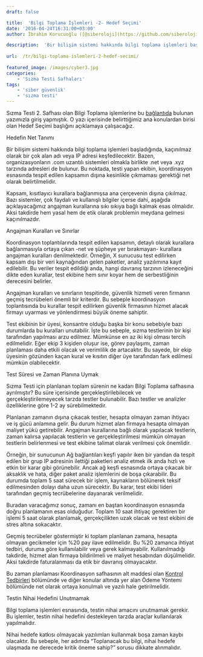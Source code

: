 ```yaml
---
draft: false

title:  'Bilgi Toplama İşlemleri -2- Hedef Seçimi'
date: '2016-04-24T16:31:00+03:00'
author: İbrahim Korucuoğlu ([@siberoloji](https://github.com/siberoloji))

description:  'Bir bilişim sistemi hakkında bilgi toplama işlemleri başladığında, kaçınılmaz olarak bir çok alan adı veya IP adresi keşfedilecektir. Bazen, organizasyonların .com uzantılı sistemleri olmakla birlikte .net veya .xyz tarzında adresleri de bulunur. Bu noktada, testi yapan ekibin, koordinasyon esnasında tespit edilen kapsamın dışına kesinlikle çıkmaması gerektiği net olarak belirtilmelidir.' 
 
url:  /tr/bilgi-toplama-islemleri-2-hedef-secimi/
 
featured_image: /images/cyber3.jpg
categories:
    - 'Sızma Testi Safhaları'
tags:
    - 'siber güvenlik'
    - 'sızma testi'
---
```



Sızma Testi 2. Safhası olan Bilgi Toplama işlemlerine bu <a href="https://www.siberoloji.com/bilgi-toplama-islemleri-1-temel-yaklasim/" data-type="post" data-id="1070">bağlantıda</a> bulunan yazımızla giriş yapmıştık. O yazı içerisinde belirttiğimiz ana konulardan birisi olan Hedef Seçimi başlığını açıklamaya çalışacağız.



Hedefin Net Tanımı



Bir bilişim sistemi hakkında bilgi toplama işlemleri başladığında, kaçınılmaz olarak bir çok alan adı veya IP adresi keşfedilecektir. Bazen, organizasyonların .com uzantılı sistemleri olmakla birlikte .net veya .xyz tarzında adresleri de bulunur. Bu noktada, testi yapan ekibin, koordinasyon esnasında tespit edilen kapsamın dışına kesinlikle çıkmaması gerektiği net olarak belirtilmelidir.



Kapsam, kısıtlayıcı kurallara bağlanmışsa ana çerçevenin dışına çıkılmaz. Bazı sistemler, çok faydalı ve kullanışlı bilgiler içerse dahi, aşağıda açıklayacağımız angajman kurallarına sıkı sıkıya bağlı kalmak esas olmalıdır. Aksi takdirde hem yasal hem de etik olarak problemin meydana gelmesi kaçınılmazdır.



Angajman Kuralları ve Sınırlar



Koordinasyon toplantılarında tespit edilen kapsamın, detaylı olarak kurallara bağlanmasıyla ortaya çıkan -net ve şüpheye yer bırakmayan- kurallara angajman kuralları denilmektedir. Örneğin, X sunucusu test edilirken kapsam dışı bir veri kaynağından gelen paketler, analiz yazılımına kayıt edilebilir. Bu veriler tespit edildiği anda, hangi davranış tarzının izleneceğini dikte eden kurallar, test ekibine hem sınır koyar hem de serbestliğinin derecesini belirler.



Angajman kuralları ve sınırların tespitinde, güvenlik hizmeti veren firmanın geçmiş tecrübeleri önemli bir kriterdir. Bu sebeple koordinasyon toplantısında bu kurallar tespit edilirken güvenlik firmasının hizmet alacak firmayı uyarması ve yönlendirmesi büyük öneme sahiptir.



Test ekibinin bir üyesi, konsantre olduğu başka bir konu sebebiyle bazı durumlarda bu kuralları unutabilir. İşte bu sebeple, sızma testlerinin bir kişi tarafından yapılması arzu edilmez. Mümkünse en az iki kişi olması tercih edilmelidir. Eğer ekip 3 kişiden oluşur ise, görev paylaşımı, zaman planlaması daha etkili olacak ve verimlilik de artacaktır. Bu sayede, bir ekip üyesinin gözünden kaçan kural ve kısıtın diğer üye tarafından fark edilmesi mümkün olabilecektir.



Test Süresi ve Zaman Planına Uymak



Sızma Testi için planlanan toplam sürenin ne kadarı Bilgi Toplama safhasına ayrılmıştır? Bu süre içerisinde gerçekleştirilebilecek ve gerçekleştirilemeyecek tarzda testler bulunabilir. Bazı testler ve analizler özelliklerine göre 1-2 ay sürebilmektedir.



Planlanan zamanın dışına çıkacak testler, hesapta olmayan zaman ihtiyacı ve iş gücü anlamına gelir. Bu durum hizmet alan firmaya hesapta olmayan maliyet yükü getirebilir. Angajman kurallarına bağlı olarak yapılacak testlerin, zaman kalırsa yapılacak testlerin ve gerçekleştirilmesi mümkün olmayan testlerin belirlenmesi ve test ekibine talimat olarak verilmesi çok önemlidir.



Örneğin, bir sunucunun Ağ bağlantıları keşfi yapılır iken bir yandan da tespit edilen bir grup IP adresinin ilettiği paketleri analiz etmek ilk anda hızlı ve etkin bir karar gibi görünebilir. Ancak ağ keşfi esnasında ortaya çıkacak bir aksaklık ve hata, diğer paket analiz işlemlerini de boşa çıkarabilir. Bu durumda toplam 5 saat sürecek bir işlem, kaynakların bölünerek teksif edilmesinden dolayı daha uzun sürecektir. Bu karar, test ekibi lideri tarafından geçmiş tecrübelerine dayanarak verilmelidir.



Buradan varacağımız sonuç, zamanı en baştan koordinasyon esnasında doğru planlamanın esas olduğudur. Toplam 10 saat ihtiyaç gerektiren bir işlemi 5 saat olarak planlamak, gerçekçilikten uzak olacak ve test ekibini de stres altına sokacaktır.



Geçmiş tecrübeler göstermiştir ki toplam planlanan zamana, hesapta olmayan gecikmeler için %20 pay ilave edilmelidir. Bu %20 zamanca ihtiyat tedbiri, duruma göre kullanılabilir veya gerek kalmayabilir. Kullanılmadığı takdirde, hizmet alan firmaya bildirilmeli ve maliyet hesabından düşülmelidir. Aksi takdirde faturalanması da etik bir davranış olmayacaktır.



Bu zaman planlaması Koordinasyon safhasının alt maddesi olan <a href="https://www.siberoloji.com/sizma-testi-safhalari-nelerdir/" data-type="post" data-id="1049" target="_blank" rel="noreferrer noopener">Kontrol Tedbirleri</a> bölümünde ve diğer konular altında yer alan Ödeme Yöntemi bölümünde net olarak ortaya konulmalı ve yazılı hale getirilmelidir.



Testin Nihai Hedefini Unutmamak



Bilgi toplama işlemleri esnasında, testin nihai amacını unutmamak gerekir. Bu işlemler, testin nihai hedefini destekleyen tarzda araçlar kullanılarak yapılmalıdır.



Nihai hedefe katkısı olmayacak yazılımları kullanmak boşa zaman kaybı olacaktır. Bu sebeple, her adımda “Toplanacak bu bilgi, nihai hedefe ulaşmada ne derecede kritik öneme sahip?” sorusu dikkate alınmalıdır.
